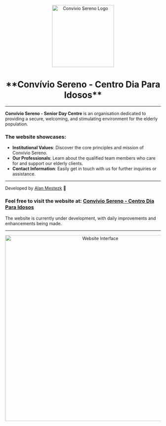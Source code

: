
<div align="center">
  <img src="https://github.com/user-attachments/assets/10279e1d-df2f-4afa-bf23-40cfcb54a034" alt="Convivio Sereno Logo" width="200"/>
  <h1>**Convívio Sereno - Centro Dia Para Idosos**</h1>
</div>

---

**Convívio Sereno - Senior Day Centre** is an organisation dedicated to providing a secure, welcoming, and stimulating environment for the elderly population.

### The website showcases:

- **Institutional Values**: Discover the core principles and mission of Convívio Sereno.
- **Our Professionals**: Learn about the qualified team members who care for and support our elderly clients.
- **Contact Information**: Easily get in touch with us for further inquiries or assistance.

---

Developed by [Alan Mestezk](https://github.com/Alanmestezk) 🚀

### Feel free to visit the website at: [Convívio Sereno - Centro Dia Para Idosos](https://convivioserenocdpi.vercel.app)

The website is currently under development, with daily improvements and enhancements being made.

---

<div align="center">
  <img src="https://github.com/user-attachments/assets/9151c6d4-d71a-4725-a1c9-f35f859f1a08" alt="Website Interface" width="600"/>
</div>
